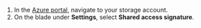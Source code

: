 1. In the [Azure portal](https://portal.azure.com/), navigate to your storage account.
1. On the blade under **Settings**, select **Shared access signature**.